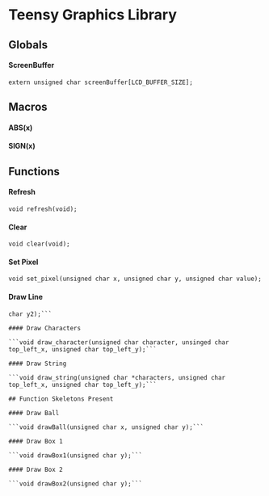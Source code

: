 # Teensy Graphics Library

## Globals

#### ScreenBuffer

```extern unsigned char screenBuffer[LCD_BUFFER_SIZE];```

## Macros

#### ABS(x)

#### SIGN(x)

## Functions

#### Refresh

```void refresh(void);```

#### Clear

```void clear(void);```

#### Set Pixel

```void set_pixel(unsigned char x, unsigned char y, unsigned char value);```

#### Draw Line

```void draw_line(unsigned char x1, unsigned char y1, unsigned x2, unsigned
char y2);```

#### Draw Characters

```void draw_character(unsigned char character, unsinged char top_left_x, unsigned char top_left_y);```

#### Draw String

```void draw_string(unsigned char *characters, unsigned char top_left_x, unsigned char top_left_y);```

## Function Skeletons Present

#### Draw Ball

```void drawBall(unsigned char x, unsigned char y);```

#### Draw Box 1

```void drawBox1(unsigned char y);```

#### Draw Box 2

```void drawBox2(unsigned char y);```
